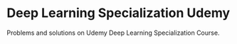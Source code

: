 # Deep Learning Specialization Udemy

Problems and solutions on Udemy Deep Learning Specialization Course.
